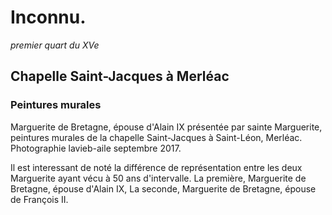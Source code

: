 #  Inconnu.

*premier quart du XVe*


##  Chapelle Saint-Jacques à Merléac


### Peintures murales

Marguerite de Bretagne, épouse d'Alain IX présentée par sainte Marguerite, peintures murales de la chapelle Saint-Jacques à Saint-Léon, Merléac. Photographie lavieb-aile septembre 2017.

Il est interessant de noté la différence de représentation entre les deux Marguerite ayant vécu à 50 ans d'intervalle. La première, Marguerite de Bretagne, épouse d'Alain IX, La seconde, Marguerite de Bretagne, épouse de François II.

